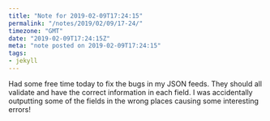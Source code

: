 ```yaml
---
title: "Note for 2019-02-09T17:24:15"
permalink: "/notes/2019/02/09/17-24/"
timezone: "GMT"
date: "2019-02-09T17:24:15Z"
meta: "note posted on 2019-02-09T17:24:15"
tags:
- jekyll
---
```

Had some free time today to fix the bugs in my JSON feeds. They should all validate and have the correct information in each field. I was accidentally outputting some of the fields in the wrong places causing some interesting errors!
